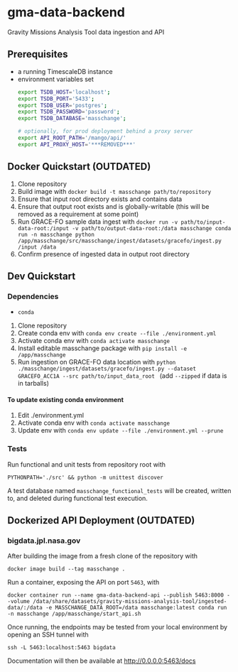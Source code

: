 # gma-data-backend
Gravity Missions Analysis Tool data ingestion and API

## Prerequisites
- a running TimescaleDB instance
- environment variables set
  ```bash
  export TSDB_HOST='localhost';
  export TSDB_PORT='5433';
  export TSDB_USER='postgres';
  export TSDB_PASSWORD='password';
  export TSDB_DATABASE='masschange';
  
  # optionally, for prod deployment behind a proxy server
  export API_ROOT_PATH='/mango/api/'
  export API_PROXY_HOST='***REMOVED***'
  ```
  

## Docker Quickstart (OUTDATED)
1. Clone repository
2. Build image with `docker build -t masschange path/to/repository`
3. Ensure that input root directory exists and contains data
4. Ensure that output root exists and is globally-writable (this will be removed as a requirement at some point)
4. Run GRACE-FO sample data ingest with `docker run -v path/to/input-data-root:/input -v path/to/output-data-root:/data masschange conda run -n masschange python /app/masschange/src/masschange/ingest/datasets/gracefo/ingest.py /input /data`
5. Confirm presence of ingested data in output root directory

## Dev Quickstart

### Dependencies
 - `conda`

1. Clone repository
2. Create conda env with `conda env create --file ./environment.yml`
3. Activate conda env with `conda activate masschange`
4. Install editable masschange package with `pip install -e /app/masschange`
4. Run ingestion on GRACE-FO data location with `python ./masschange/ingest/datasets/gracefo/ingest.py --dataset GRACEFO_ACC1A --src path/to/input_data_root ` (add `--zipped` if data is in tarballs)

#### To update existing conda environment
1. Edit ./environment.yml
2. Activate conda env with `conda activate masschange`
3. Update env with `conda env update --file ./environment.yml --prune`

### Tests

Run functional and unit tests from repository root with 

`PYTHONPATH='./src' && python -m unittest discover`

A test database named `masschange_functional_tests` will be created, written to, and deleted during functional test execution.

## Dockerized API Deployment (OUTDATED)

### bigdata.jpl.nasa.gov
After building the image from a fresh clone of the repository with 

```docker image build --tag masschange .```

Run a container, exposing the API on port `5463`, with 

```docker container run --name gma-data-backend-api --publish 5463:8000 --volume /data/share/datasets/gravity-missions-analysis-tool/ingested-data/:/data -e MASSCHANGE_DATA_ROOT=/data masschange:latest conda run -n masschange /app/masschange/start_api.sh```

Once running, the endpoints may be tested from your local environment by opening an SSH tunnel with 

```
ssh -L 5463:localhost:5463 bigdata
```

Documentation will then be available at http://0.0.0.0:5463/docs
